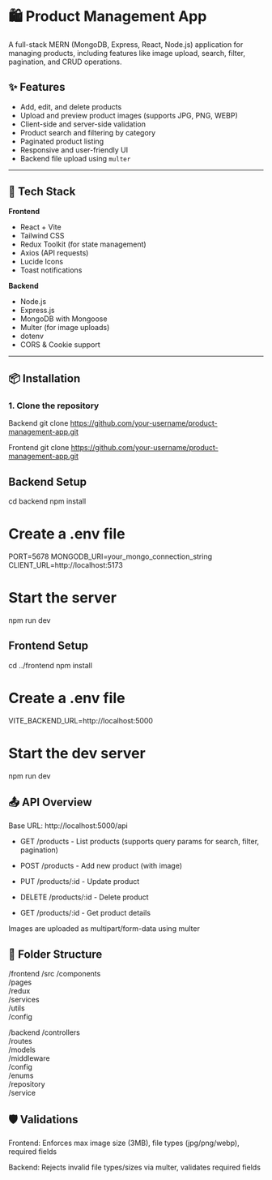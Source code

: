 # 🛍️ Product Management App

A full-stack MERN (MongoDB, Express, React, Node.js) application for managing products, including features like image upload, search, filter, pagination, and CRUD operations.

## ✨ Features

- Add, edit, and delete products
- Upload and preview product images (supports JPG, PNG, WEBP)
- Client-side and server-side validation
- Product search and filtering by category
- Paginated product listing
- Responsive and user-friendly UI
- Backend file upload using `multer`

---

## 🧰 Tech Stack

**Frontend**
- React + Vite
- Tailwind CSS
- Redux Toolkit (for state management)
- Axios (API requests)
- Lucide Icons
- Toast notifications

**Backend**
- Node.js
- Express.js
- MongoDB with Mongoose
- Multer (for image uploads)
- dotenv
- CORS & Cookie support

---

## 📦 Installation

### 1. Clone the repository

Backend
git clone https://github.com/your-username/product-management-app.git

Frontend
git clone https://github.com/your-username/product-management-app.git

## Backend Setup
cd backend
npm install

# Create a .env file
PORT=5678
MONGODB_URI=your_mongo_connection_string
CLIENT_URL=http://localhost:5173

# Start the server
npm run dev


## Frontend Setup
cd ../frontend
npm install

# Create a .env file
VITE_BACKEND_URL=http://localhost:5000

# Start the dev server
npm run dev


## 📤 API Overview

Base URL: http://localhost:5000/api
* GET /products - List products (supports query params for search, filter, pagination)

* POST /products - Add new product (with image)

* PUT /products/:id - Update product

* DELETE /products/:id - Delete product

* GET /products/:id - Get product details

Images are uploaded as multipart/form-data using multer


## 📁 Folder Structure

/frontend
  /src
    /components        
    /pages            
    /redux            
    /services        
    /utils          
    /config           

/backend
  /controllers         
  /routes              
  /models              
  /middleware          
  /config              
  /enums               
  /repository          
  /service     


## 🛡️ Validations
Frontend: Enforces max image size (3MB), file types (jpg/png/webp), required fields

Backend: Rejects invalid file types/sizes via multer, validates required fields        





